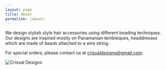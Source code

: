 ```yaml
---
layout: page
title: About
permalink: /about/
---
```


We design stylish style hair accessories using different beading techniques. Our designs are inspired mostly on Panamanian tembleques, headdresses which are made of beads attached to a wire string.

For special orders, please contact us at [crisvaldesigns@gmail.com](mailto:crisvaldesigns@gmail.com).

<img src="../img/IMG_2186.jpg" alt="Crisval Designs" class="center" /> 

